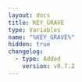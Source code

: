 ```yaml
---
layout: docs
title: KEY_GRAVE
type: Variables
name: "%KEY_GRAVE%"
hidden: true
changelog:
  - type: Added
    version: v0.7.2
---
```

